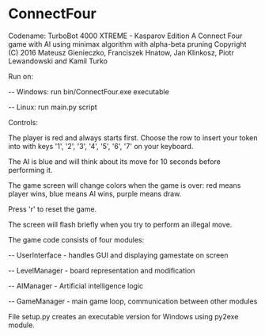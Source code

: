 # ConnectFour

Codename: TurboBot 4000 XTREME - Kasparov Edition
A Connect Four game with AI using minimax algorithm with alpha-beta pruning
Copyright (C) 2016 Mateusz Gienieczko, Franciszek Hnatow, Jan Klinkosz, Piotr Lewandowski and Kamil Turko

Run on:

-- Windows: run bin/ConnectFour.exe executable

-- Linux: run main.py script

Controls:

The player is red and always starts first. Choose the row to insert your token into with keys '1', '2', '3', '4', '5', '6', '7' on your keyboard.

The AI is blue and will think about its move for 10 seconds before performing it.

The game screen will change colors when the game is over: red means player wins, blue means AI wins, purple means draw.

Press 'r' to reset the game.

The screen will flash briefly when you try to perform an illegal move.

The game code consists of four modules:

-- UserInterface - handles GUI and displaying gamestate on screen

-- LevelManager - board representation and modification

-- AIManager - Artificial intelligence logic

-- GameManager - main game loop, communication between other modules

File setup.py creates an executable version for Windows using py2exe module.
